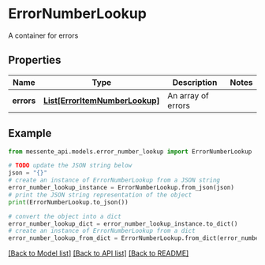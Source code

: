 # ErrorNumberLookup

A container for errors

## Properties

Name | Type | Description | Notes
------------ | ------------- | ------------- | -------------
**errors** | [**List[ErrorItemNumberLookup]**](ErrorItemNumberLookup.md) | An array of errors | 

## Example

```python
from messente_api.models.error_number_lookup import ErrorNumberLookup

# TODO update the JSON string below
json = "{}"
# create an instance of ErrorNumberLookup from a JSON string
error_number_lookup_instance = ErrorNumberLookup.from_json(json)
# print the JSON string representation of the object
print(ErrorNumberLookup.to_json())

# convert the object into a dict
error_number_lookup_dict = error_number_lookup_instance.to_dict()
# create an instance of ErrorNumberLookup from a dict
error_number_lookup_from_dict = ErrorNumberLookup.from_dict(error_number_lookup_dict)
```
[[Back to Model list]](../README.md#documentation-for-models) [[Back to API list]](../README.md#documentation-for-api-endpoints) [[Back to README]](../README.md)


